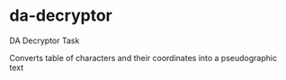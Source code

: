 # da-decryptor
DA Decryptor Task

Converts table of characters and their coordinates into a pseudographic text 